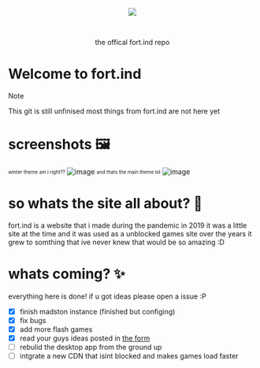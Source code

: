 <p align="center">
  <img src="https://github.com/user-attachments/assets/eda1c7c8-6a51-423a-8a69-d9fe1ea2bfdb" />
</p>
<br>
 <p align="center">
 the offical fort.ind repo
</p>

# Welcome to fort.ind

> [!NOTE]
> This git is still unfinised most things from fort.ind are not here yet

# screenshots 🖼️

<sub><sup>winter theme am i right??</sup></sub>
![image](https://github.com/user-attachments/assets/1156e97a-900c-4627-9ff7-2cfc69025534)
<sub><sup>and thats the main theme lol</sup></sub>
![image](https://files.catbox.moe/s4v4bq.png)

# so whats the site all about? 🤔

fort.ind is a website that i made during the pandemic in 2019 it was a little site at the time and it was used as a unblocked games site over the years it grew to somthing that ive never knew that would be so amazing :D

# whats coming? ✨

everything here is done! if u got ideas please open a issue :P

- [x] finish madston instance (finished but configing)
- [X] fix bugs
- [X] add more flash games
- [X] read your guys ideas posted in [the form](https://forms.gle/K14hXqdQjfksyQnA8)
- [ ] rebulid the desktop app from the ground up
- [ ] intgrate a new CDN that isint blocked and makes games load faster
